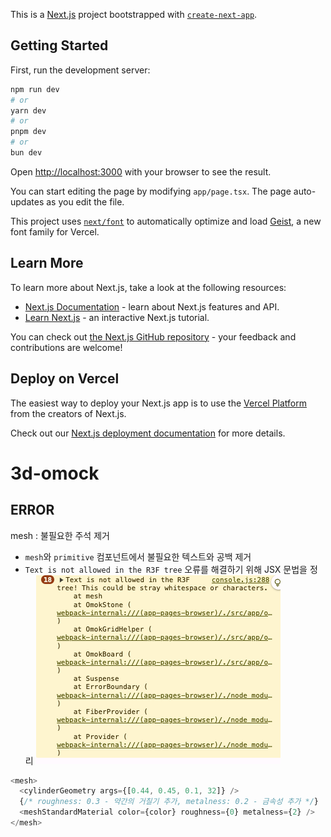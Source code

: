 This is a [Next.js](https://nextjs.org) project bootstrapped with [`create-next-app`](https://nextjs.org/docs/app/api-reference/cli/create-next-app).

## Getting Started

First, run the development server:

```bash
npm run dev
# or
yarn dev
# or
pnpm dev
# or
bun dev
```

Open [http://localhost:3000](http://localhost:3000) with your browser to see the result.

You can start editing the page by modifying `app/page.tsx`. The page auto-updates as you edit the file.

This project uses [`next/font`](https://nextjs.org/docs/app/building-your-application/optimizing/fonts) to automatically optimize and load [Geist](https://vercel.com/font), a new font family for Vercel.

## Learn More

To learn more about Next.js, take a look at the following resources:

- [Next.js Documentation](https://nextjs.org/docs) - learn about Next.js features and API.
- [Learn Next.js](https://nextjs.org/learn) - an interactive Next.js tutorial.

You can check out [the Next.js GitHub repository](https://github.com/vercel/next.js) - your feedback and contributions are welcome!

## Deploy on Vercel

The easiest way to deploy your Next.js app is to use the [Vercel Platform](https://vercel.com/new?utm_medium=default-template&filter=next.js&utm_source=create-next-app&utm_campaign=create-next-app-readme) from the creators of Next.js.

Check out our [Next.js deployment documentation](https://nextjs.org/docs/app/building-your-application/deploying) for more details.

# 3d-omock

## ERROR

mesh : 불필요한 주석 제거

- `mesh`와 `primitive` 컴포넌트에서 불필요한 텍스트와 공백 제거
- `Text is not allowed in the R3F tree` 오류를 해결하기 위해 JSX 문법을 정리
  ![alt text](./public/images/error//R3F.png)

```javascript
<mesh>
  <cylinderGeometry args={[0.44, 0.45, 0.1, 32]} />
  {/* roughness: 0.3 - 약간의 거칠기 추가, metalness: 0.2 - 금속성 추가 */}
  <meshStandardMaterial color={color} roughness={0} metalness={2} />
</mesh>
```
